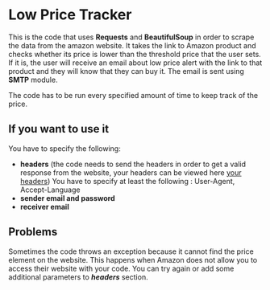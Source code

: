 # Low Price Tracker

This is the code that uses **Requests** and **BeautifulSoup** in order to scrape the data from the amazon website. It takes the link to Amazon product and checks whether its price is lower than the threshold price that the user sets. If it is, the user will receive an email about low price alert with the link to that product and they will know that they can buy it. The email is sent using **SMTP** module.

The code has to be run every specified amount of time to keep track of the price.

## If you want to use it
You have to specify the following:
- **headers** (the code needs to send the headers in order to get a valid response from the website, your headers can be viewed here [your headers](https://myhttpheader.com/)) You have to specify at least the following : User-Agent, Accept-Language
- **sender email and password**
- **receiver email**

## Problems
Sometimes the code throws an exception because it cannot find the price element on the website. This happens when Amazon does not allow you to access their website with your code. You can try again or add some additional parameters to **_headers_** section.
